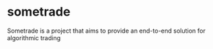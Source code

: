 # sometrade
Sometrade is a project that aims to provide an end-to-end solution for algorithmic trading
